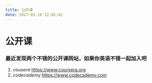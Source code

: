 ```yaml
---
title: 公开课
date: 2017-03-10 12:01:42
---
```

# 公开课
### 最近发现两个不错的公开课网站，如果你英语不错一起加入吧
1. *cousera*      https://www.coursera.org
2. *codecademy*   https://www.codecademy.com